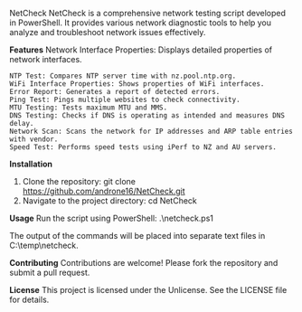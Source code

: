 NetCheck
NetCheck is a comprehensive network testing script developed in PowerShell. It provides various network diagnostic tools to help you analyze and troubleshoot network issues effectively.

**Features**
Network Interface Properties: Displays detailed properties of network interfaces.

 	NTP Test: Compares NTP server time with nz.pool.ntp.org.
	WiFi Interface Properties: Shows properties of WiFi interfaces.
	Error Report: Generates a report of detected errors.
 	Ping Test: Pings multiple websites to check connectivity.
 	MTU Testing: Tests maximum MTU and MMS.
 	DNS Testing: Checks if DNS is operating as intended and measures DNS delay.
 	Network Scan: Scans the network for IP addresses and ARP table entries with vendor.
 	Speed Test: Performs speed tests using iPerf to NZ and AU servers.

**Installation**
1. Clone the repository:
	git clone https://github.com/androne16/NetCheck.git
2. Navigate to the project directory:
	cd NetCheck

**Usage**
Run the script using PowerShell:
	.\netcheck.ps1

The output of the commands will be placed into separate text files in C:\temp\netcheck\.

**Contributing**
Contributions are welcome! Please fork the repository and submit a pull request.

**License**
This project is licensed under the Unlicense. See the LICENSE file for details.
